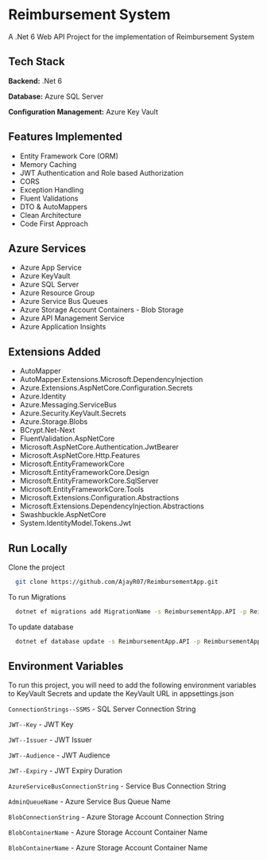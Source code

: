 
# Reimbursement System

 A .Net 6 Web API Project for the implementation of Reimbursement System

## Tech Stack

**Backend:** .Net 6 

**Database:** Azure SQL Server

**Configuration Management:** Azure Key Vault


## Features Implemented 

- Entity Framework Core (ORM)
- Memory Caching
- JWT Authentication and Role based Authorization
- CORS
- Exception Handling
- Fluent Validations
- DTO & AutoMappers
- Clean Architecture
- Code First Approach

## Azure Services 

- Azure App Service
- Azure KeyVault
- Azure SQL Server
- Azure Resource Group
- Azure Service Bus Queues
- Azure Storage Account Containers - Blob Storage
- Azure API Management Service
- Azure Application Insights

## Extensions Added

- AutoMapper
- AutoMapper.Extensions.Microsoft.DependencyInjection
- Azure.Extensions.AspNetCore.Configuration.Secrets
- Azure.Identity
- Azure.Messaging.ServiceBus
- Azure.Security.KeyVault.Secrets
- Azure.Storage.Blobs
- BCrypt.Net-Next
- FluentValidation.AspNetCore
- Microsoft.AspNetCore.Authentication.JwtBearer
- Microsoft.AspNetCore.Http.Features
- Microsoft.EntityFrameworkCore
- Microsoft.EntityFrameworkCore.Design
- Microsoft.EntityFrameworkCore.SqlServer
- Microsoft.EntityFrameworkCore.Tools
- Microsoft.Extensions.Configuration.Abstractions
- Microsoft.Extensions.DependencyInjection.Abstractions
- Swashbuckle.AspNetCore
- System.IdentityModel.Tokens.Jwt


## Run Locally

Clone the project

```bash
  git clone https://github.com/AjayR07/ReimbursementApp.git
```

To run Migrations 

```bash
  dotnet ef migrations add MigrationName -s ReimbursementApp.API -p ReimbursementApp.Infrastructure

```

To update database

```bash
  dotnet ef database update -s ReimbursementApp.API -p ReimbursementApp.Infrastructure 
```




## Environment Variables

To run this project, you will need to add the following environment variables to KeyVault Secrets and update the KeyVault URL in appsettings.json

`ConnectionStrings--SSMS` - SQL Server Connection String

`JWT--Key` - JWT Key

`JWT--Issuer` - JWT Issuer 

`JWT--Audience` - JWT Audience

`JWT--Expiry` - JWT Expiry Duration

`AzureServiceBusConnectionString` - Service Bus Connection String

`AdminQueueName` - Azure Service Bus Queue Name

`BlobConnectionString` - Azure Storage Account Connection String

`BlobContainerName` - Azure Storage Account Container Name

`BlobContainerName` - Azure Storage Account Container Name


